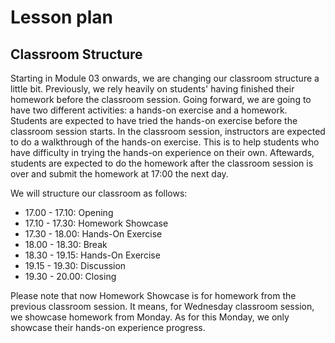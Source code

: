 # Lesson plan

## Classroom Structure

Starting in Module 03 onwards, we are changing our classroom structure a little bit. Previously, we rely heavily on students' having finished their homework before the classroom session. Going forward, we are going to have two different activities: a hands-on exercise and a homework. Students are expected to have tried the hands-on exercise before the classroom session starts. In the classroom session, instructors are expected to do a  walkthrough of the hands-on exercise. This is to help students who have difficulty in trying the hands-on experience on their own. Aftewards, students are expected to do the homework after the classroom session is over and submit the homework at 17:00 the next day.

We will structure our classroom as follows:

- 17.00 - 17.10: Opening
- 17.10 - 17.30: Homework Showcase
- 17.30 - 18.00: Hands-On Exercise
- 18.00 - 18.30: Break
- 18.30 - 19.15: Hands-On Exercise
- 19.15 - 19.30: Discussion
- 19.30 - 20.00: Closing

Please note that now Homework Showcase is for homework from the previous classroom session. It means, for Wednesday classroom session, we showcase homework from Monday. As for this Monday, we only showcase their hands-on experience progress.
